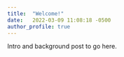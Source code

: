 ```yaml
---
title:  "Welcome!"
date:   2022-03-09 11:08:18 -0500
author_profile: true
---
```


Intro and background post to go here.
